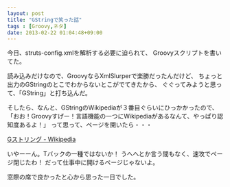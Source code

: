 ```yaml
---
layout: post
title: "GStringで笑った話"
tags : [Groovy,ネタ]
date: 2013-02-22 01:04:48+09:00
---
```



今日、struts-config.xmlを解析する必要に迫られて、
Groovyスクリプトを書いてた。

読み込みだけなので、GroovyならXmlSlurperで楽勝だったんだけど、
ちょっと出力のGStringのとこでわからないとこがでてきたから、
ぐぐってみようと思って、「GString」と打ち込んだ。

そしたら、なんと、GStringのWikipediaが３番目ぐらいにひっかかったので、
「おお！Groovyすげー！言語機能の一つにWikipediaがあるなんて、やっぱり認知度あるよ！」
って思って、ページを開いたら・・・


[Gストリング - Wikipedia](http://ja.wikipedia.org/wiki/G%E3%82%B9%E3%83%88%E3%83%AA%E3%83%B3%E3%82%B0)


いやーーん。Tバックの一種ではないか！
うへへとか言う間もなく、速攻でページ閉じたわ！
だって仕事中に開けるページじゃないよ。

窓際の席で良かったと心から思った一日でした。



